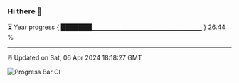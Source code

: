 ### Hi there 👋

⏳ Year progress { ███████▁▁▁▁▁▁▁▁▁▁▁▁▁▁▁▁▁▁▁▁▁▁▁ } 26.44 %

---

⏰ Updated on Sat, 06 Apr 2024 18:18:27 GMT

![Progress Bar CI](https://github.com/liununu/liununu/workflows/Progress%20Bar%20CI/badge.svg)

